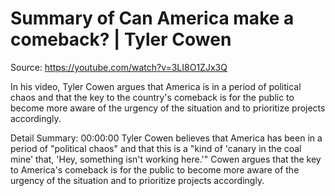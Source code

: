 # Summary of Can America make a comeback? | Tyler Cowen

Source: https://youtube.com/watch?v=3LI8O1ZJx3Q

In his video, Tyler Cowen argues that America is in a period of political chaos and that the key to the country's comeback is for the public to become more aware of the urgency of the situation and to prioritize projects accordingly.

Detail Summary: 
00:00:00
Tyler Cowen believes that America has been in a period of "political chaos" and that this is a "kind of 'canary in the coal mine' that, 'Hey, something isn't working here.'" Cowen argues that the key to America's comeback is for the public to become more aware of the urgency of the situation and to prioritize projects accordingly.

